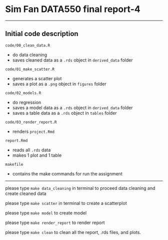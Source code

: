 # Sim Fan DATA550 final report-4



------------------------------------------------------------------------

## Initial code description

`code/00_clean_data.R`

  - do data cleaning
  - saves cleaned data as a `.rds` object in `derived_data` folder

`code/01_make_scatter.R`

  - generates a scatter plot
  - saves a plot as a `.png` object in `figures` folder


`code/02_models.R`

  - do regression
  - saves a model data as a `.rds` object in `derived_data` folder
  - saves a table data as a `.rds` object in `tables` folder

`code/03_render_report.R`

  - renders `project.Rmd`

`report.Rmd`

  - reads all `.rds` data
  - makes 1 plot and 1 table
  
`makefile`
  - contains the make commands for run the assignment
------------------------------------------------------------------------

please type `make data_cleaning` in terminal to proceed data cleaning and create cleaned data

please type `make scatter` in terminal to create a scatterplot

please type `make model` to create model

please type `make render_report` to render report

please type `make clean` to clean all the report, .rds files, and plots.
